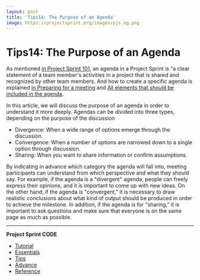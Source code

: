 ```yaml
---
layout: post
title: 'Tips14: The Purpose of an Agenda'
image: https://projectsprint.org/images/pjs_og.png
---
```


# Tips14: The Purpose of an Agenda

As mentioned [in Project Sprint 101](../../oldversions/v2\_2\_0/en/code/tutorial/section1-1.md), an agenda in a Project Sprint is "a clear statement of a team member's activities in a project that is shared and recognized by other team members. And how to create a specific agenda is explained [in Preparing for a meeting](../../oldversions/v2\_2\_0/en/code/tutorial/section3-1.md) and [All elements that should be included in the agenda](tips8.md).

In this article, we will discuss the purpose of an agenda in order to understand it more deeply. Agendas can be divided into three types, depending on the purpose of the discussion

* Divergence: When a wide range of options emerge through the discussion.
* Convergence: When a number of options are narrowed down to a single option through discussion.
* Sharing: When you want to share information or confirm assumptions.

By indicating in advance which category the agenda will fall into, meeting participants can understand from which perspective and what they should say. For example, if the agenda is a "divergent" agenda, people can freely express their opinions, and it is important to come up with new ideas. On the other hand, if the agenda is "convergent," it is necessary to draw realistic conclusions about what kind of output should be produced in order to achieve the milestone. In addition, if the agenda is for "sharing," it is important to ask questions and make sure that everyone is on the same page as much as possible.

***

**Project Sprint CODE**

* [Tutorial](../../oldversions/v2\_2\_0/en/code/tutorial/index.md)
* [Essentials](../../oldversions/v2\_2\_0/en/code/essentials.md)
* [Tips](broken-reference)
* [Advance](../advance.md)
* [Reference](../reference.md)

